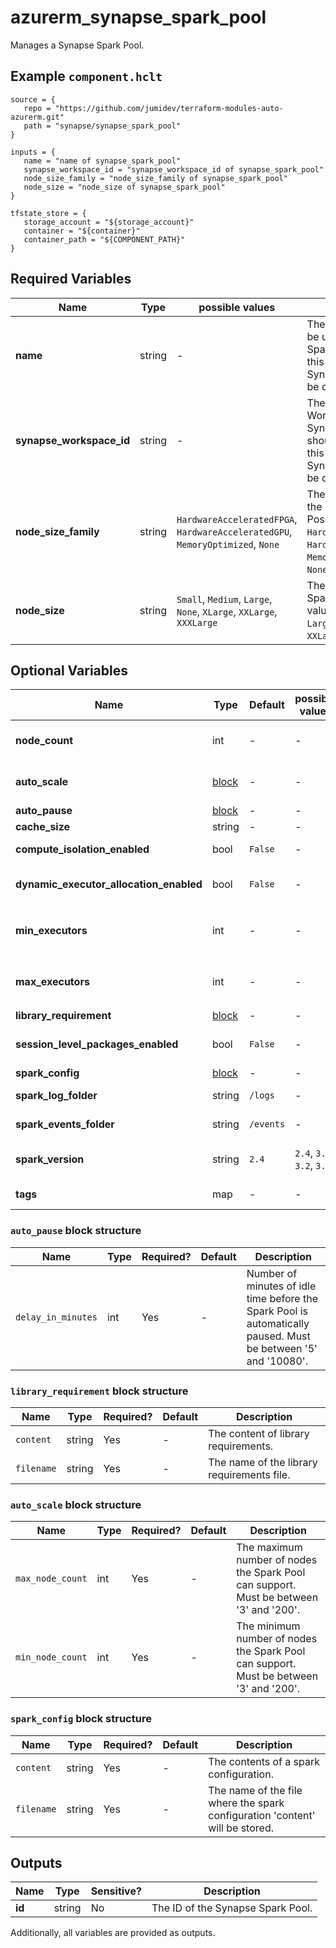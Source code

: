 # azurerm_synapse_spark_pool

Manages a Synapse Spark Pool.

## Example `component.hclt`

```hcl
source = {
   repo = "https://github.com/jumidev/terraform-modules-auto-azurerm.git" 
   path = "synapse/synapse_spark_pool" 
}

inputs = {
   name = "name of synapse_spark_pool" 
   synapse_workspace_id = "synapse_workspace_id of synapse_spark_pool" 
   node_size_family = "node_size_family of synapse_spark_pool" 
   node_size = "node_size of synapse_spark_pool" 
}

tfstate_store = {
   storage_account = "${storage_account}" 
   container = "${container}" 
   container_path = "${COMPONENT_PATH}" 
}

```

## Required Variables

| Name | Type |  possible values |  Description |
| ---- | --------- |  ----------- | ----------- |
| **name** | string |  -  |  The name which should be used for this Synapse Spark Pool. Changing this forces a new Synapse Spark Pool to be created. | 
| **synapse_workspace_id** | string |  -  |  The ID of the Synapse Workspace where the Synapse Spark Pool should exist. Changing this forces a new Synapse Spark Pool to be created. | 
| **node_size_family** | string |  `HardwareAcceleratedFPGA`, `HardwareAcceleratedGPU`, `MemoryOptimized`, `None`  |  The kind of nodes that the Spark Pool provides. Possible values are `HardwareAcceleratedFPGA`, `HardwareAcceleratedGPU`, `MemoryOptimized`, and `None`. | 
| **node_size** | string |  `Small`, `Medium`, `Large`, `None`, `XLarge`, `XXLarge`, `XXXLarge`  |  The level of node in the Spark Pool. Possible values are `Small`, `Medium`, `Large`, `None`, `XLarge`, `XXLarge` and `XXXLarge`. | 

## Optional Variables

| Name | Type |  Default  |  possible values |  Description |
| ---- | --------- |  ----------- | ----------- | ----------- |
| **node_count** | int |  -  |  -  |  The number of nodes in the Spark Pool. Exactly one of `node_count` or `auto_scale` must be specified. | 
| **auto_scale** | [block](#auto_scale-block-structure) |  -  |  -  |  An `auto_scale` block. Exactly one of `node_count` or `auto_scale` must be specified. | 
| **auto_pause** | [block](#auto_pause-block-structure) |  -  |  -  |  An `auto_pause` block. | 
| **cache_size** | string |  -  |  -  |  The cache size in the Spark Pool. | 
| **compute_isolation_enabled** | bool |  `False`  |  -  |  Indicates whether compute isolation is enabled or not. Defaults to `false`. | 
| **dynamic_executor_allocation_enabled** | bool |  `False`  |  -  |  Indicates whether Dynamic Executor Allocation is enabled or not. Defaults to `false`. | 
| **min_executors** | int |  -  |  -  |  The minimum number of executors allocated only when `dynamic_executor_allocation_enabled` set to `true`. | 
| **max_executors** | int |  -  |  -  |  The maximum number of executors allocated only when `dynamic_executor_allocation_enabled` set to `true`. | 
| **library_requirement** | [block](#library_requirement-block-structure) |  -  |  -  |  A `library_requirement` block. | 
| **session_level_packages_enabled** | bool |  `False`  |  -  |  Indicates whether session level packages are enabled or not. Defaults to `false`. | 
| **spark_config** | [block](#spark_config-block-structure) |  -  |  -  |  A `spark_config` block. | 
| **spark_log_folder** | string |  `/logs`  |  -  |  The default folder where Spark logs will be written. Defaults to `/logs`. | 
| **spark_events_folder** | string |  `/events`  |  -  |  The Spark events folder. Defaults to `/events`. | 
| **spark_version** | string |  `2.4`  |  `2.4`, `3.1`, `3.2`, `3.3`  |  The Apache Spark version. Possible values are `2.4` , `3.1` , `3.2` and `3.3`. Defaults to `2.4`. | 
| **tags** | map |  -  |  -  |  A mapping of tags which should be assigned to the Synapse Spark Pool. | 

### `auto_pause` block structure

| Name | Type | Required? | Default | Description |
| ---- | ---- | --------- | ------- | ----------- |
| `delay_in_minutes` | int | Yes | - | Number of minutes of idle time before the Spark Pool is automatically paused. Must be between '5' and '10080'. |

### `library_requirement` block structure

| Name | Type | Required? | Default | Description |
| ---- | ---- | --------- | ------- | ----------- |
| `content` | string | Yes | - | The content of library requirements. |
| `filename` | string | Yes | - | The name of the library requirements file. |

### `auto_scale` block structure

| Name | Type | Required? | Default | Description |
| ---- | ---- | --------- | ------- | ----------- |
| `max_node_count` | int | Yes | - | The maximum number of nodes the Spark Pool can support. Must be between '3' and '200'. |
| `min_node_count` | int | Yes | - | The minimum number of nodes the Spark Pool can support. Must be between '3' and '200'. |

### `spark_config` block structure

| Name | Type | Required? | Default | Description |
| ---- | ---- | --------- | ------- | ----------- |
| `content` | string | Yes | - | The contents of a spark configuration. |
| `filename` | string | Yes | - | The name of the file where the spark configuration 'content' will be stored. |



## Outputs

| Name | Type | Sensitive? | Description |
| ---- | ---- | --------- | --------- |
| **id** | string | No  | The ID of the Synapse Spark Pool. | 

Additionally, all variables are provided as outputs.
